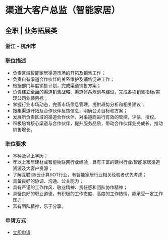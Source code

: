 
# 渠道大客户总监（智能家居）
## 全职  |  业务拓展类
### 浙江 - 杭州市

### 职位描述
- 负责区域智能家居渠道市场的开拓及销售工作；
- 负责自有渠道合作伙伴的关系维护及销售促进工作；
- 根据部门年度销售计划，完成渠道销售方案；
- 负责建立全面的渠道销售战略、渠道体系规划与建设，完成各项销售指标/实现公司业绩目标；
- 掌握行业市场动态，完善市场信息管理，提供趋势分析和相关建议；
- 搜集渠道开拓及合作伙伴反馈信息，明确公关目标和方案；
- 发展所负责区域的渠道合作伙伴，对渠道商进行有效的管控，评估，授权。
- 积极培育核心渠道与合作伙伴，提升服务品质，带动合作伙伴业务成长，推动销售增长。
### 职位要求
- 本科及以上学历；
- 年以上家居建材或智能物联网行业经验，具有丰富的建材行业/智能家居渠道资源及大客户资源；
- 了解互联网/云计算/IOT行业，有智能家居行业相关经验者优先考虑；
- 具备良好的协调、沟通、公关能力；
- 具有严谨的工作作风、敬业精神、责任感和团队协作精神；
- 具备良好的职业道德，有积极的工作态度、高度的工作热情，能承受一定工作压力；
- 富有团队精神，乐于分享。
### 申请方式
- <a href="mailto:hr@tuya.com?subject=求职简历-渠道大客户总监（智能家居）-来自GitHub">立即申请</a>